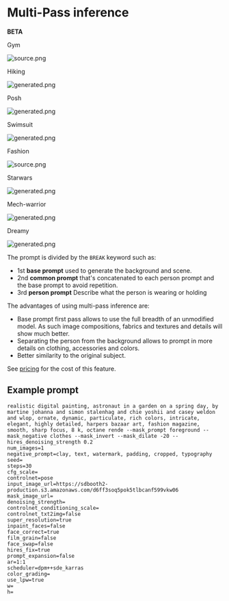 # Multi-Pass inference
**BETA**

<div style={{ display: "grid", 'grid-template-columns': '1fr 1fr 1fr 1fr', gap: '1.5rem' }}>
<div>
<figcaption>Gym</figcaption>

![source.png](./img/multipass/multipass-1.jpeg)
</div>

<div>
<figcaption>Hiking</figcaption>

![generated.png](./img/multipass/multipass-2.jpeg)
</div>

<div>
<figcaption>Posh</figcaption>

![generated.png](./img/multipass/multipass-3.jpeg)
</div>

<div>
<figcaption>Swimsuit</figcaption>

![generated.png](./img/multipass/multipass-4.jpeg)
</div>

<div>
<figcaption>Fashion</figcaption>

![source.png](./img/multipass/multipass-xl-1.jpeg)
</div>

<div>
<figcaption>Starwars</figcaption>

![generated.png](./img/multipass/multipass-xl-2.jpeg)
</div>

<div>
<figcaption>Mech-warrior</figcaption>

![generated.png](./img/multipass/multipass-xl-3.jpeg)
</div>

<div>
<figcaption>Dreamy</figcaption>

![generated.png](./img/multipass/multipass-xl-4.jpeg)
</div>


</div>

The prompt is divided by the `BREAK` keyword such as:
* 1st **base prompt** used to generate the background and scene. 
* 2nd **common prompt** that's concatenated to each person prompt and the base prompt to avoid repetition.
* 3rd **person prompt** Describe what the person is wearing or holding


The advantages of using multi-pass inference are:
* Base prompt first pass allows to use the full breadth of an unmodified model. As such image compositions, fabrics and textures and details will show much better.
* Separating the person from the background allows to prompt in more details on clothing, accessories and colors.
* Better similarity to the original subject.

See [pricing](https://www.astria.ai/pricing) for the cost of this feature.

## Example prompt

```text
realistic digital painting, astronaut in a garden on a spring day, by martine johanna and simon stalenhag and chie yoshii and casey weldon and wlop, ornate, dynamic, particulate, rich colors, intricate, elegant, highly detailed, harpers bazaar art, fashion magazine, smooth, sharp focus, 8 k, octane rende --mask_prompt foreground --mask_negative clothes --mask_invert --mask_dilate -20 --hires_denoising_strength 0.2
num_images=1
negative_prompt=clay, text, watermark, padding, cropped, typography
seed=
steps=30
cfg_scale=
controlnet=pose
input_image_url=https://sdbooth2-production.s3.amazonaws.com/d6ff3soq5pok5tlbcanf599vkw06
mask_image_url=
denoising_strength=
controlnet_conditioning_scale=
controlnet_txt2img=false
super_resolution=true
inpaint_faces=false
face_correct=true
film_grain=false
face_swap=false
hires_fix=true
prompt_expansion=false
ar=1:1
scheduler=dpm++sde_karras
color_grading=
use_lpw=true
w=
h=
```
